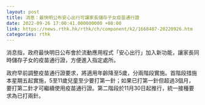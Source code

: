 ```yaml
---
layout: post
title: 消息：最快明公布安心出行可讓家長儲存子女疫苗通行證
date: 2022-09-26 17:00:41.000000000 +08:00
link: https://news.rthk.hk/rthk/ch/component/k2/1668487-20220926.htm
categories: rthk
---
```


消息指，政府最快明日公布會於流動應用程式「安心出行」加入新功能，讓家長同時儲存子女的疫苗通行證，方便進入指定處所。

政府早前調整疫苗通行證要求，將適用年齡降至5歲，分兩階段實施。首階段措施本星期五起實施，5至11歲兒童至少要打第一針；如果已打第一針但超過3個月，要打第二針才可繼續使用疫苗通行證。第二階段於11月30日起推行，統一接種要求為已打兩針。
